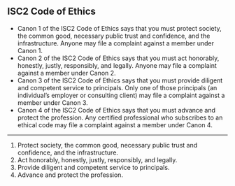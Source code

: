 ## ISC2 Code of Ethics
- Canon 1 of the ISC2 Code of Ethics says that you must protect society, the common good, necessary public trust and confidence, and the infrastructure. Anyone may file a complaint against a member under Canon 1.
- Canon 2 of the ISC2 Code of Ethics says that you must act honorably, honestly, justly, responsibly, and legally. Anyone may file a complaint against a member under Canon 2.
- Canon 3 of the ISC2 Code of Ethics says that you must provide diligent and competent service to principals. Only one of those principals (an individual’s employer or consulting client) may file a complaint against a member under Canon 3.
- Canon 4 of the ISC2 Code of Ethics says that you must advance and protect the profession. Any certified professional who subscribes to an ethical code may file a complaint against a member under Canon 4.

___
1. Protect society, the common good, necessary public trust and confidence, and the infrastructure.
2. Act honorably, honestly, justly, responsibly, and legally.
3. Provide diligent and competent service to principals.
4. Advance and protect the profession.